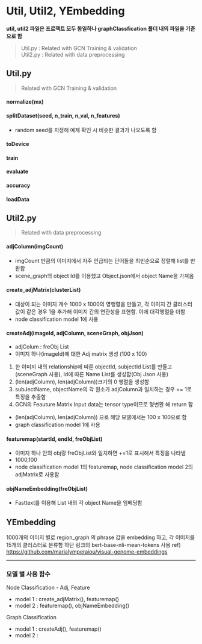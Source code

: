 # **Util, Util2, YEmbedding**


**util, util2 파일은 프로젝트 모두 동일하나 graphClassfication 폴더 내의 파일을 기준으로 함**

> Util.py : Related with GCN Training & validation   
> Util2.py : Related with data preprocessing   


## Util.py
> Related with GCN Training & validation
>

#### normalize(mx)


#### splitDataset(seed, n_train, n_val, n_features) 
- random seed를 지정해 예제 확인 시 비슷한 결과가 나오도록 함


#### toDevice


#### train

#### evaluate

#### accuracy

#### loadData







## Util2.py
> Related with data preprocessing

#### adjColumn(imgCount)
- imgCount 만큼의 이미지에서 자주 언급되는 단어들을 최빈순으로 정렬해 list를 반환함  
- scene_graph의 object Id를 이용했고 Object.json에서 object Name을 가져옴
  
> 

#### create_adjMatrix(clusterList) 
- 대상이 되는 이미지 개수 1000 x 1000의 영행렬을 만들고, 각 이미지 간 클러스터 값이 같은 경우 1을 추가해 이미지 간의 연관성을 표현함. 이에 대각행렬을 더함
- node classification model 1에 사용
  
> 

#### createAdj(imageId, adjColumn, sceneGraph, objJson) 
- adjColum : freObj List
- 이미지 하나(imageId)에 대한 Adj matrix 생성 (100 x 100)
1. 한 이미지 내의 relationship에 따른 objectId, subjectId List를 만들고(sceneGraph 사용), Id에 따른 Name List를 생성함(Obj Json 사용)
2. (len(adjColumn), len(adjColumn))크기의 0 행렬을 생성함
3. subJectName, objectName의 각 원소가 adjColumn과 일치하는 경우 += 1로 특징을 추출함
4. GCN의 Feauture Matrix Input data는 tensor type이므로 형변환 해 return 함
- (len(adjColumn), len(adjColumn)) 으로 해당 모델에서는 100 x 100으로 함
- graph classification model 1에 사용

  
> 

#### featuremap(startId, endId, freObjList) 
- 이미지 하나 안의 obj랑 freObjList와 일치하면 +=1로 표시해서 특징을 나타냄
- 1000,100
- node classification model 1의 featuremap, node classification model 2의 adjMatrix로 사용함

> 

#### objNameEmbedding(freObjList)
- Fasttext를 이용해 List 내의 각 object Name을 임베딩함

>  


## YEmbedding
1000개의 이미지 별로 region_graph 의 phrase 값을 embedding 하고, 각 이미지를 15개의 클러스터로 분류함
하단 링크의 bert-base-nli-mean-tokens 사용
ref) https://github.com/marialymperaiou/visual-genome-embeddings

>  
-------
### 모델 별 사용 함수
Node Classification - Adj, Feature
- model 1 : create_adjMatrix(), featuremap()
- model 2 : featuremap(), objNameEmbedding()

Graph Classification 
- model 1 : createAdj(), featuremap()
- model 2 : 


